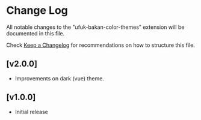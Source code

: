 # Change Log

All notable changes to the "ufuk-bakan-color-themes" extension will be documented in this file.

Check [Keep a Changelog](http://keepachangelog.com/) for recommendations on how to structure this file.

## [v2.0.0]
- Improvements on dark (vue) theme.

## [v1.0.0]

- Initial release
